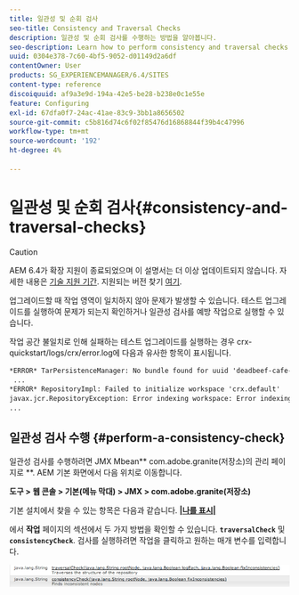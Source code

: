```yaml
---
title: 일관성 및 순회 검사
seo-title: Consistency and Traversal Checks
description: 일관성 및 순회 검사를 수행하는 방법을 알아봅니다.
seo-description: Learn how to perform consistency and traversal checks.
uuid: 0304e378-7c60-4bf5-9052-d01149d2a6df
contentOwner: User
products: SG_EXPERIENCEMANAGER/6.4/SITES
content-type: reference
discoiquuid: af9a3e9d-194a-42e5-be28-b238e0c1e55e
feature: Configuring
exl-id: 67dfa0f7-24ac-41ae-83c9-3bb1a8656502
source-git-commit: c5b816d74c6f02f85476d16868844f39b4c47996
workflow-type: tm+mt
source-wordcount: '192'
ht-degree: 4%

---
```


# 일관성 및 순회 검사{#consistency-and-traversal-checks}

>[!CAUTION]
>
>AEM 6.4가 확장 지원이 종료되었으며 이 설명서는 더 이상 업데이트되지 않습니다. 자세한 내용은 [기술 지원 기간](https://helpx.adobe.com/kr/support/programs/eol-matrix.html). 지원되는 버전 찾기 [여기](https://experienceleague.adobe.com/docs/).

업그레이드할 때 작업 영역이 일치하지 않아 문제가 발생할 수 있습니다. 테스트 업그레이드를 실행하여 문제가 되는지 확인하거나 일관성 검사를 예방 작업으로 실행할 수 있습니다.

작업 공간 불일치로 인해 실패하는 테스트 업그레이드를 실행하는 경우 crx-quickstart/logs/crx/error.log에 다음과 유사한 항목이 표시됩니다.

```xml
*ERROR* TarPersistenceManager: No bundle found for uuid 'deadbeef-cafe-babe-cafe-babecafebabe'
 ...
*ERROR* RepositoryImpl: Failed to initialize workspace 'crx.default'
javax.jcr.RepositoryException: Error indexing workspace: Error indexing workspace: Error indexing workspace
...
```

## 일관성 검사 수행 {#perform-a-consistency-check}

일관성 검사를 수행하려면 JMX Mbean** com.adobe.granite(저장소)의 관리 페이지로 **. AEM 기본 화면에서 다음 위치로 이동합니다.

**도구 > 웹 콘솔 > 기본(메뉴 막대) > JMX > com.adobe.granite(저장소)**

기본 설치에서 찾을 수 있는 항목은 다음과 같습니다.  **[|나를 표시|](http://localhost:4502/system/console/jmx/com.adobe.granite%3Atype%3DRepository)**

에서 **작업** 페이지의 섹션에서 두 가지 방법을 확인할 수 있습니다. **`traversalCheck`** 및 **`consistencyCheck`**. 검사를 실행하려면 작업을 클릭하고 원하는 매개 변수를 입력합니다.

![chlimage_1-117](assets/chlimage_1-117.png)

